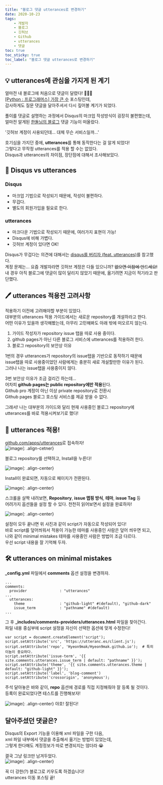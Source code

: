 ```yaml
---
title: "블로그 댓글 utterances로 변경하기"
date: 2020-10-23
tags:
    - 개발자
    - 블로그
    - 깃허브
    - Github
    - utterances
    - 댓글
toc: true
toc_sticky: true
toc_label: "블로그 댓글 utterances로 변경하기"
---
```

## 💡 utterances에 관심을 가지게 된 계기
얼마전 내 블로그에 처음으로 댓글이 달렸다! 🎉🎉🎉  
[[Python : 프로그래머스] 가장 큰 수](https://hyeon9mak.github.io/Python-프로그래머스-가장_큰_수/) 포스팅인데,  
감사하게도 질문 댓글을 달아주셔서 다시 짚어볼 계기가 되었다.  
  
풀이를 댓글로 설명하는 과정에서 Disqus의 마크업 작성방식이 굉장히 불편했는데,  
얼마전 알게된 [한돌님의 블로그](https://blog.haandol.com/2020/03/09/what-you-should-ask-on-interview2.html) 댓글 기능이 떠올랐다.  
  
'깃허브 계정이 사용되던데... 대체 무슨 서비스일까...'
  
호기심을 가지던 중에, **utterances**를 통해 동작한다는 걸 알게 되었다!  
그렇다고 무작정 utterances를 적용 할 수는 없었다.  
Disqus과 utterances의 차이점, 장단점에 대해서 조사해보았다.  

## 🤔 Disqus vs utterances
### Disqus
- 마크업 기법으로 작성되기 때문에, 작성이 불편하다.
- 무겁다.
- 별도의 회원가입을 필요로 한다.

### utterances
- 마크다운 기법으로 작성되기 때문에, 여러가지 표현이 가능!
- Disqus에 비해 가볍다.
- 깃허브 계정이 있다면 OK!

Disqus가 무겁다는 의견에 대해서는 [disqus를 버리자 (feat. utterances)](https://blueshw.github.io/2020/05/20/disqus-to-utterances/)를 참고했다.  
계정 문제는... 요즘 개발자라면 깃허브 계정은 다들 있으니까? ~~없으면 이참에 만드세요!~~  
내 경우 아직 블로그에 댓글이 많이 달리지 않았기 때문에, 옮기려면 지금이 적기라고 판단했다.  
  
## 🖊️ utterances 적용전 고려사항
적용하기 이전에 고려해야할 부분이 있었다.  
대부분의 utterances 적용 가이드에서는 새로운 repository를 개설하라고 한다.  
어떤 이유가 있을까 생각해봤는데, 아무리 고민해봐도 아래 밖에 떠오르지 않는다.

1. 가이드 작성자가 repository issue 탭을 따로 사용 중이다.
2. github pages가 아닌 다른 블로그 서비스에 utterances를 적용하려 한다.
3. 블로그 repository의 보안상 이유

1번의 경우 utterances가 repository의 issue탭을 기반으로 동작하기 때문에  
issue탭을 따로 사용중이었던 사람에게는 충분히 새로 개설할만한 이유가 된다.  
그러나 나는 issue탭을 사용중이지 않다.  
  
3번 보안상 이유가 조금 걸리긴 하는데...  
어차피 **github pages는 public repository에만 적용**된다.  
Github pro 계정이 아닌 이상 private repository로 전환시  
Github pages 블로그 호스팅 서비스를 제공 받을 수 없다.  
  
그래서! 나는 대부분의 가이드와 달리 현재 사용중인 블로그 repository에  
utterances를 바로 적용시켜보기로 했다!  

## 🔧 utterances 적용!
[github.com/apps/utterances](github.com/apps/utterances)로 접속하자!  
![image](https://user-images.githubusercontent.com/37354145/96987998-ba33d400-155e-11eb-9b31-8b4d3ffee9e1.png){: .align-cetner}
  
블로그 repository를 선택하고, Install을 누른다!  
  

![image](https://user-images.githubusercontent.com/37354145/96988344-2ca4b400-155f-11eb-8a95-99baf027758e.png){: .align-center}
  
Install이 완료되면, 자동으로 페이지가 전환된다.  
  

![image](https://user-images.githubusercontent.com/37354145/96988405-447c3800-155f-11eb-9b45-6aa262ac76ae.png){: .align-center}
  
스크롤을 살짝 내려보면, **Repository**, **issue 맵핑 방식**, **테마**, **issue Tag** 등  
어려가지 옵션들을 설정 할 수 있다. 천천히 읽어보면서 설정을 완료하자!  
  
  
![image](https://user-images.githubusercontent.com/37354145/96989002-0f241a00-1560-11eb-9ef4-839d6baa1a84.png){: .align-center}
  
설정이 모두 끝나면 위 사진과 같이 script가 자동으로 작성되어 있다!  
바로 script를 덮어씌워서 적용이 가능한 테마를 사용중인 사람은 덮어 씌우면 되고,  
나와 같이 minimal mistakes 테마를 사용중인 사람은 방법이 조금 다르다.  
우선 script 내용을 잘 기억해 두자.  
  
## 🛠️ utterances on minimal mistakes
**_config.yml** 파일에서 **comments** 옵션 설정을 변경하자.

```
...
comments:
  provider               : "utterances"
...
  utterances:
    theme                : "github-light" #(default), "github-dark"
    issue_term           : "pathname" #(default)
...
```
그 후 **_includes/comments-providers/utterances.html** 파일을 찾아간다.  
파일 내용 중심부에 script 설정을 자신이 선택한 옵션에 맞게 수정한다!  
```
var script = document.createElement('script');
script.setAttribute('src', 'https://utteranc.es/client.js');
script.setAttribute('repo', 'Hyeon9mak/Hyeon9mak.github.io');  # 특히 이놈이 중요하다.
script.setAttribute('issue-term', '{{ site.comments.utterances.issue_term | default: "pathname" }}');
script.setAttribute('theme', '{{ site.comments.utterances.theme | default: "github-light" }}');
script.setAttribute('label', 'blog-comment')
script.setAttribute('crossorigin', 'anonymous');
```
주석 달아놓은 바와 같이, **repo** 옵션에 경로를 직접 지정해줘야 잘 등록 될 것이다.  
등록이 완료되었다면 테스트를 진행해보자!  

![image](https://user-images.githubusercontent.com/37354145/96992392-cde23900-1564-11eb-9b1d-d64e66f35220.png){: .align-center}
야호! 잘된다!  


## 달아주셨던 댓글은?
Disqus의 Export 기능을 이용해 xml 파일을 구한 다음,  
xml 파일 내부에서 댓글을 추출해서 옮기는 방법이 있었는데,  
그렇게 한다해도 계정정보가 따로 변경되지는 않더라 😭
  
결국 그냥 링크만 남겨두었다.  
![image](https://user-images.githubusercontent.com/37354145/96996015-1b14d980-156a-11eb-82cc-7330a7974381.png){: .align-center}

꼭 더 강한(?) 블로그로 키우도록 하겠습니다!  
utterances 이동 포스팅 끝!
